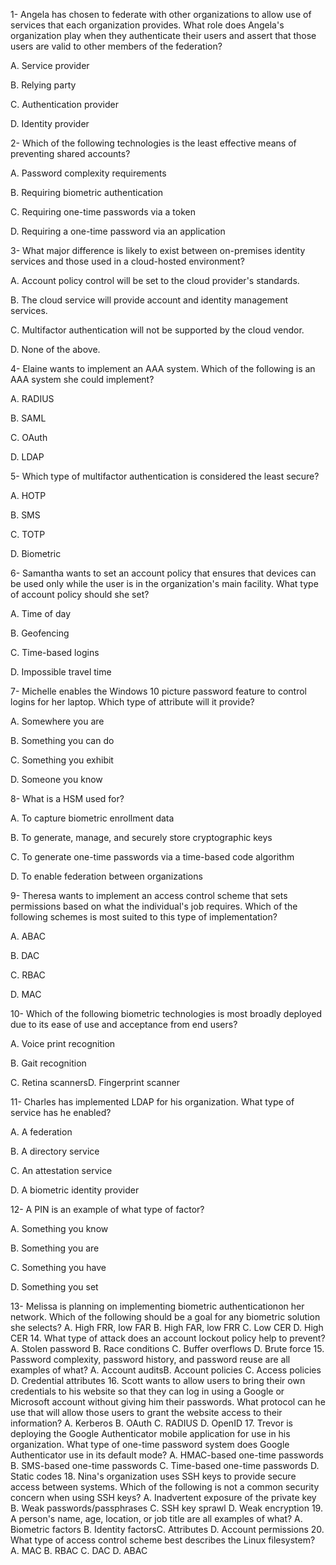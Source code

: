 1- Angela has chosen to federate with other organizations to allow use of services that each organization provides. What role does Angela's organization play when they authenticate their users and assert that those users are valid to other members of the federation?

A. Service provider

B. Relying party

C. Authentication provider

D. Identity provider

2- Which of the following technologies is the least effective means of preventing shared accounts?

A. Password complexity requirements

B. Requiring biometric authentication

C. Requiring one-time passwords via a token

D. Requiring a one-time password via an application

3- What major difference is likely to exist between on-premises identity services and those used in a cloud-hosted environment?

A. Account policy control will be set to the cloud provider's standards.

B. The cloud service will provide account and identity management services.

C. Multifactor authentication will not be supported by the cloud vendor.

D. None of the above.

4- Elaine wants to implement an AAA system. Which of the following is an AAA system she could implement?

A. RADIUS

B. SAML

C. OAuth

D. LDAP

5- Which type of multifactor authentication is considered the least secure?

A. HOTP

B. SMS

C. TOTP

D. Biometric

6- Samantha wants to set an account policy that ensures that devices can be used only while the user is in the organization's main facility. What type of account policy should she set?

A. Time of day

B. Geofencing

C. Time-based logins

D. Impossible travel time

7- Michelle enables the Windows 10 picture password feature to control logins for her laptop. Which type of attribute will it provide?

A. Somewhere you are

B. Something you can do

C. Something you exhibit

D. Someone you know

8-  What is a HSM used for?

A. To capture biometric enrollment data

B. To generate, manage, and securely store cryptographic keys

C. To generate one-time passwords via a time-based code algorithm

D. To enable federation between organizations

9- Theresa wants to implement an access control scheme that sets permissions based on what the individual's job requires. Which of the following schemes is most suited to this type of implementation?

A. ABAC

B. DAC

C. RBAC

D. MAC

10- Which of the following biometric technologies is most broadly deployed due to its ease of use and acceptance from end users?

A. Voice print recognition

B. Gait recognition

C. Retina scannersD. Fingerprint scanner

11- Charles has implemented LDAP for his organization. What type of service has he enabled?

A. A federation

B. A directory service

C. An attestation service

D. A biometric identity provider

12- A PIN is an example of what type of factor?

A. Something you know

B. Something you are

C. Something you have

D. Something you set

13- Melissa is planning on implementing biometric authenticationon her network. Which of the following should be a goal for any
biometric solution she selects?
A. High FRR, low FAR
B. High FAR, low FRR
C. Low CER
D. High CER
14. What type of attack does an account lockout policy help to
prevent?
A. Stolen password
B. Race conditions
C. Buffer overflows
D. Brute force
15. Password complexity, password history, and password reuse are
all examples of what?
A. Account auditsB. Account policies
C. Access policies
D. Credential attributes
16. Scott wants to allow users to bring their own credentials to his
website so that they can log in using a Google or Microsoft
account without giving him their passwords. What protocol can
he use that will allow those users to grant the website access to
their information?
A. Kerberos
B. OAuth
C. RADIUS
D. OpenID
17. Trevor is deploying the Google Authenticator mobile application
for use in his organization. What type of one-time password
system does Google Authenticator use in its default mode?
A. HMAC-based one-time passwords
B. SMS-based one-time passwords
C. Time-based one-time passwords
D. Static codes
18. Nina's organization uses SSH keys to provide secure access
between systems. Which of the following is not a common
security concern when using SSH keys?
A. Inadvertent exposure of the private key
B. Weak passwords/passphrases
C. SSH key sprawl
D. Weak encryption
19. A person's name, age, location, or job title are all examples of
what?
A. Biometric factors
B. Identity factorsC. Attributes
D. Account permissions
20. What type of access control scheme best describes the Linux
filesystem?
A. MAC
B. RBAC
C. DAC
D. ABAC